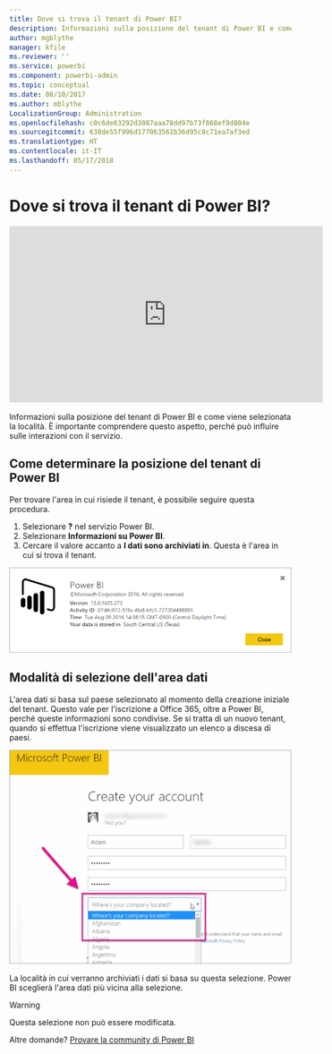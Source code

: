 ```yaml
---
title: Dove si trova il tenant di Power BI?
description: Informazioni sulla posizione del tenant di Power BI e come viene selezionata la località. È importante comprendere questo aspetto, perché può influire sulle interazioni con il servizio.
author: mgblythe
manager: kfile
ms.reviewer: ''
ms.service: powerbi
ms.component: powerbi-admin
ms.topic: conceptual
ms.date: 08/10/2017
ms.author: mblythe
LocalizationGroup: Administration
ms.openlocfilehash: c0c6de63292d3087aaa78dd97b73f868ef9d804e
ms.sourcegitcommit: 638de55f996d177063561b36d95c8c71ea7af3ed
ms.translationtype: HT
ms.contentlocale: it-IT
ms.lasthandoff: 05/17/2018
---
```

# <a name="where-is-my-power-bi-tenant-located"></a>Dove si trova il tenant di Power BI?
<iframe width="560" height="315" src="https://www.youtube.com/embed/0fOxaHJPvdM?showinfo=0" frameborder="0" allowfullscreen></iframe>

Informazioni sulla posizione del tenant di Power BI e come viene selezionata la località. È importante comprendere questo aspetto, perché può influire sulle interazioni con il servizio.

## <a name="how-to-determine-where-your-power-bi-tenant-is-located"></a>Come determinare la posizione del tenant di Power BI
Per trovare l'area in cui risiede il tenant, è possibile seguire questa procedura.

1. Selezionare **?** nel servizio Power BI.
2. Selezionare **Informazioni su Power BI**.
3. Cercare il valore accanto a **I dati sono archiviati in**. Questa è l'area in cui si trova il tenant.

![](media/service-admin-where-is-my-tenant-located/power-bi-data-region.png)

## <a name="how-the-data-region-is-selected"></a>Modalità di selezione dell'area dati
L'area dati si basa sul paese selezionato al momento della creazione iniziale del tenant. Questo vale per l'iscrizione a Office 365, oltre a Power BI, perché queste informazioni sono condivise. Se si tratta di un nuovo tenant, quando si effettua l'iscrizione viene visualizzato un elenco a discesa di paesi.

![](media/service-admin-where-is-my-tenant-located/sign-up-country-selection.png)

La località in cui verranno archiviati i dati si basa su questa selezione. Power BI sceglierà l'area dati più vicina alla selezione.

> [!WARNING]
> Questa selezione non può essere modificata.
> 
> 

Altre domande? [Provare la community di Power BI](http://community.powerbi.com/)

